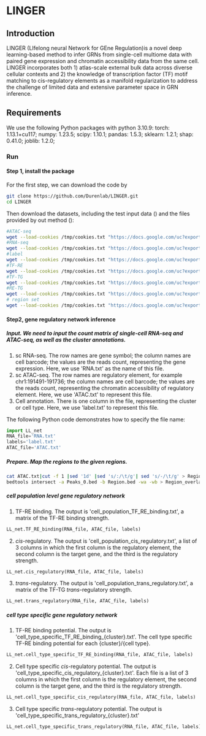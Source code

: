 # LINGER
## Introduction
LINGER (LIfelong neural Network for GEne Regulation)is a novel deep learning-based method to infer GRNs from single-cell multiome data with paired gene expression and chromatin accessibility data from the same cell. LINGER incorporates both 1) atlas-scale external bulk data across diverse cellular contexts and 2) the knowledge of transcription factor (TF) motif matching to cis-regulatory elements as a manifold regularization to address the challenge of limited data and extensive parameter space in GRN inference.
## Requirements
We use the following Python packages with python 3.10.9: 
torch: 1.13.1+cu117; numpy: 1.23.5; scipy: 1.10.1; pandas: 1.5.3; sklearn: 1.2.1; shap: 0.41.0; joblib: 1.2.0; 
### Run
#### Step 1, install the package
For the first step, we can download the code by
```sh
git clone https://github.com/Durenlab/LINGER.git
cd LINGER
```
Then download the datasets, including the test input data () and the  files provided by out method ():
```sh
#ATAC-seq
wget --load-cookies /tmp/cookies.txt "https://docs.google.com/uc?export=download&confirm=$(wget --quiet --save-cookies /tmp/cookies.txt --keep-session-cookies --no-check-certificate 'https://docs.google.com/uc?export=download&id=1qmMudeixeRbYS8LCDJEuWxlAgeM0hC1r' -O- | sed -rn 's/.*confirm=([0-9A-Za-z_]+).*/\1\n/p')&id=1qmMudeixeRbYS8LCDJEuWxlAgeM0hC1r" -O ATAC.txt && rm -rf /tmp/cookies.txt
#RNA-seq
wget --load-cookies /tmp/cookies.txt "https://docs.google.com/uc?export=download&confirm=$(wget --quiet --save-cookies /tmp/cookies.txt --keep-session-cookies --no-check-certificate 'https://docs.google.com/uc?export=download&id=1Rj7RbzY-8Tc8sRWJ_dfbsUlWTx9PFX1A' -O- | sed -rn 's/.*confirm=([0-9A-Za-z_]+).*/\1\n/p')&id=1Rj7RbzY-8Tc8sRWJ_dfbsUlWTx9PFX1A" -O RNA.txt && rm -rf /tmp/cookies.txt
#label
wget --load-cookies /tmp/cookies.txt "https://docs.google.com/uc?export=download&confirm=$(wget --quiet --save-cookies /tmp/cookies.txt --keep-session-cookies --no-check-certificate 'https://docs.google.com/uc?export=download&id=1ZeEp5GnWfQJxuAY0uK9o8s_uAvFsNPI5' -O- | sed -rn 's/.*confirm=([0-9A-Za-z_]+).*/\1\n/p')&id=1ZeEp5GnWfQJxuAY0uK9o8s_uAvFsNPI5" -O label.txt && rm -rf /tmp/cookies.txt
#TF-RE
wget --load-cookies /tmp/cookies.txt "https://docs.google.com/uc?export=download&confirm=$(wget --quiet --save-cookies /tmp/cookies.txt --keep-session-cookies --no-check-certificate 'https://docs.google.com/uc?export=download&id=1miQkV1mUjBa7wFoPKcKXQwHR9ReCCBfO' -O- | sed -rn 's/.*confirm=([0-9A-Za-z_]+).*/\1\n/p')&id=1miQkV1mUjBa7wFoPKcKXQwHR9ReCCBfO" -O Primary_TF_RE.txt && rm -rf /tmp/cookies.txt
#TF-TG
wget --load-cookies /tmp/cookies.txt "https://docs.google.com/uc?export=download&confirm=$(wget --quiet --save-cookies /tmp/cookies.txt --keep-session-cookies --no-check-certificate 'https://docs.google.com/uc?export=download&id=1OGsdqGupPEN7x7JD4xEbEAxo3bI4giS0' -O- | sed -rn 's/.*confirm=([0-9A-Za-z_]+).*/\1\n/p')&id=1OGsdqGupPEN7x7JD4xEbEAxo3bI4giS0" -O Primary_TF_TG.txt && rm -rf /tmp/cookies.txt
#RE-TG
wget --load-cookies /tmp/cookies.txt "https://docs.google.com/uc?export=download&confirm=$(wget --quiet --save-cookies /tmp/cookies.txt --keep-session-cookies --no-check-certificate 'https://docs.google.com/uc?export=download&id=1JK5K3k7bW4Dp2BIDZUB4Inw7HvY41Blw' -O- | sed -rn 's/.*confirm=([0-9A-Za-z_]+).*/\1\n/p')&id=1JK5K3k7bW4Dp2BIDZUB4Inw7HvY41Blw" -O Primary_RE_TG.txt && rm -rf /tmp/cookies.txt
# region set
wget --load-cookies /tmp/cookies.txt "https://docs.google.com/uc?export=download&confirm=$(wget --quiet --save-cookies /tmp/cookies.txt --keep-session-cookies --no-check-certificate 'https://docs.google.com/uc?export=download&id=1m-0cii1o-K6yCJlOFPo4WklLpBWVB2g3' -O- | sed -rn 's/.*confirm=([0-9A-Za-z_]+).*/\1\n/p')&id=1m-0cii1o-K6yCJlOFPo4WklLpBWVB2g3" -O Peaks_0.txt && rm -rf /tmp/cookies.txt
```
#### Step2, gene regulatory network inference
##### Input. We need to input the count matrix of single-cell RNA-seq and ATAC-seq, as well as the cluster annotations.
1. sc RNA-seq. The row names are gene symbol; the column names are cell barcode; the values are the reads count, representing the gene expression. Here, we use 'RNA.txt' as the name of this file.
2. sc ATAC-seq. The row names are regulatory element, for example chr1:191491-191736; the column names are cell barcode; the values are the reads count, representing the chromatin accessibility of regulatory element. Here, we use 'ATAC.txt' to represent this file.
3. Cell annotation.  There is one column in the file, representing the cluster or cell type. Here, we use 'label.txt' to represent this file.

The following Python code demonstrates how to specify the file name:
```python
import LL_net
RNA_file='RNA.txt'
labels='label.txt'
ATAC_file='ATAC.txt'
```
##### Prepare. Map the regions to the given regions.
```sh
cat ATAC.txt|cut -f 1 |sed '1d' |sed 's/:/\t/g'| sed 's/-/\t/g' > Region.bed
bedtools intersect -a Peaks_0.bed -b Region.bed -wa -wb > Region_overlap.bed
```
##### cell population level gene regulatory network
1. TF-RE binding. The output is 'cell_population_TF_RE_binding.txt', a matrix of the TF-RE binding strength.
```python
LL_net.TF_RE_binding(RNA_file, ATAC_file, labels)
```
2. *cis*-regulatory. The output is 'cell_population_cis_regulatory.txt', a list of 3 columns in which the first column is the regulatory element, the second column is the target gene, and the third is the regulatory strength.
```python
LL_net.cis_regulatory(RNA_file, ATAC_file, labels)
```
3. *trans*-regulatory.  The output is 'cell_population_trans_regulatory.txt', a matrix of the TF-TG *trans*-regulatory strength.
```python
LL_net.trans_regulatory(RNA_file, ATAC_file, labels)
```
##### cell type specific gene regulatory network
1. TF-RE binding potential. The output is 'cell_type_specific_TF_RE_binding_{cluster}.txt'. The cell type specific TF-RE binding potential for each {cluster}/{cell type}.
```python
LL_net.cell_type_specific_TF_RE_binding(RNA_file, ATAC_file, labels)
```
2. Cell type specific *cis*-regulatory potential. The output is 'cell_type_specific_cis_regulatory_{cluster}.txt'.  Each file is a list of 3 columns in which the first column is the regulatory element, the second column is the target gene, and the third is the regulatory strength.
```python
LL_net.cell_type_specific_cis_regulatory(RNA_file, ATAC_file, labels)
```
3. Cell type specific *trans*-regulatory potential. The output is 'cell_type_specific_trans_regulatory_{cluster}.txt'
```python
LL_net.cell_type_specific_trans_regulatory(RNA_file, ATAC_file, labels)
```
